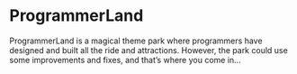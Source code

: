 # ProgrammerLand
ProgrammerLand is a magical theme park where programmers have designed and built all the ride and attractions. However, the park could use some improvements and fixes, and that’s where you come in...

